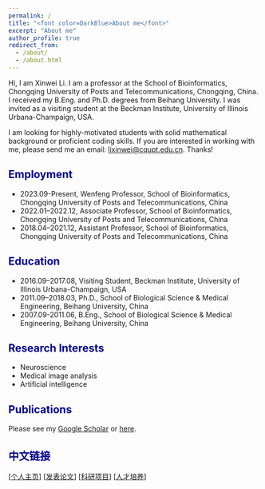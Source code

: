 ```yaml
---
permalink: /
title: "<font color=DarkBlue>About me</font>"
excerpt: "About me"
author_profile: true
redirect_from: 
  - /about/
  - /about.html
---
```


Hi, I am Xinwei Li. I am a professor at the School of Bioinformatics, Chongqing University of Posts and Telecommunications, Chongqing, China. I received my B.Eng. and Ph.D. degrees from Beihang University. I was invited as a visiting student at the Beckman Institute, University of Illinois Urbana-Champaign, USA.

I am looking for highly-motivated students with solid mathematical background or proficient coding skills. If you are interested in working with me, please send me an email: lixinwei@cqupt.edu.cn. Thanks!

## <font color=DarkBlue>Employment</font>

- 2023.09-Present, Wenfeng Professor, School of Bioinformatics, Chongqing University of Posts and
  Telecommunications, China
- 2022.01–2022.12, Associate Professor, School of Bioinformatics, Chongqing University of Posts and
  Telecommunications, China
- 2018.04–2021.12, Assistant Professor, School of Bioinformatics, Chongqing University of Posts and
  Telecommunications, China

## <font color=DarkBlue>Education</font>

- 2016.09–2017.08, Visiting Student, Beckman Institute, University of Illinois Urbana-Champaign, USA
- 2011.09–2018.03, Ph.D., School of Biological Science & Medical Engineering, Beihang University, China
- 2007.09-2011.06, B.Eng., School of Biological Science & Medical Engineering, Beihang University, China

## <font color=DarkBlue>Research Interests</font>

- Neuroscience
- Medical image analysis
- Artificial intelligence

## <font color=DarkBlue>Publications</font>

Please see my [Google Scholar](https://scholar.google.com/citations?user=7jU0LXoAAAAJ) or [here](https://lixw777.github.io/publications/).

## <font color=DarkBlue>中文链接</font>
[[个人主页](https://lixw777.github.io/homepage/)] [[发表论文](https://lixw777.github.io/publications/)] [[科研项目](https://lixw777.github.io/projects/)] [[人才培养](https://lixw777.github.io/supervision/)] 